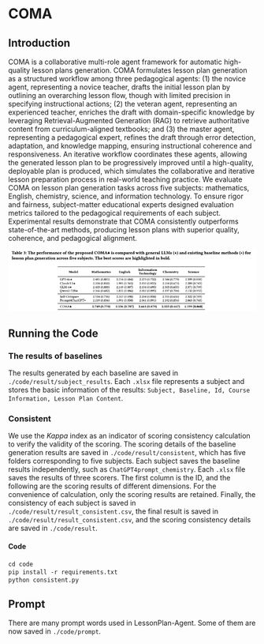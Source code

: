 # COMA

## Introduction

COMA is a collaborative multi-role agent framework for automatic high-quality lesson plans generation. COMA formulates lesson plan generation as a structured workflow among three pedagogical agents: (1) the novice agent, representing a novice teacher, drafts the initial lesson plan by outlining an overarching lesson flow, though with limited precision in specifying instructional actions; (2) the veteran agent, representing an experienced teacher, enriches the draft with domain-specific knowledge by leveraging Retrieval-Augmented Generation (RAG) to retrieve authoritative content from curriculum-aligned textbooks; and (3) the master agent, representing a pedagogical expert, refines the draft through error detection, adaptation, and knowledge mapping, ensuring instructional coherence and responsiveness. An iterative workflow coordinates these agents, allowing the generated lesson plan to be progressively improved until a high-quality, deployable plan is produced, which simulates the collaborative and iterative lesson preparation process in real-world teaching practice. We evaluate COMA on lesson plan generation tasks across five subjects: mathematics, English, chemistry, science, and information technology. To ensure rigor and fairness, subject-matter educational experts designed evaluation metrics tailored to the pedagogical requirements of each subject. Experimental results demonstrate that COMA consistently outperforms state-of-the-art methods, producing lesson plans with superior quality, coherence, and pedagogical alignment.

![1739264330525](image/README/framework.png)

## Running the Code

### The results of baselines

The results generated by each baseline are saved in `./code/result/subject_results`. Each `.xlsx` file represents a subject and stores the basic information of the results: `Subject, Baseline, Id, Course Information, Lesson Plan Content`.

### Consistent

We use the $Kappa$ index as an indicator of scoring consistency calculation to verify the validity of the scoring. The scoring details of the baseline generation results are saved in `./code/result/consistent`, which has five folders corresponding to five subjects. Each subject saves the baseline results independently, such as `ChatGPT4prompt_chemistry`. Each `.xlsx` file saves the results of three scorers. The first column is the ID, and the following are the scoring results of different dimensions. For the convenience of calculation, only the scoring results are retained. Finally, the consistency of each subject is saved in `./code/result/result_consistent.csv`, the final result is saved in `./code/result/result_consistent.csv`, and the scoring consistency details are saved in `./code/result`.

#### Code

```
cd code
pip install -r requirements.txt
python consistent.py
```

## Prompt

There are many prompt words used in LessonPlan-Agent. Some of them are now saved in `./code/prompt`.

